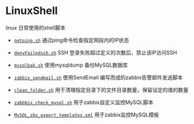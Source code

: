 # LinuxShell
linux 日常使用的shell脚本

- [`netping.sh`](https://github.com/bytelogs/LinuxShell/blob/master/netping.sh) 通过ping命令检查指定网段内的IP状态

- [`denyFailedssh.sh`](https://github.com/bytelogs/LinuxShell/blob/master/denyFailedssh.sh) SSH 登录失败超过定义的次数后，禁止该IP访问SSH

- [`mysqlbak.sh`](https://github.com/bytelogs/LinuxShell/blob/master/mysqlbak.sh) 使用mysqldump 备份MySQL数据库

- [`zabbix_sendmail.sh`](https://github.com/bytelogs/LinuxShell/blob/master/zabbix_sendmail.sh) 使用SendEmail 编写而成的zabbix告警邮件发送脚本

- [`clean_folder.sh`](https://github.com/bytelogs/LinuxShell/blob/master/clean_folder.sh) 用于清理指定目录下的文件目录数量，保留设定的值的数量

- [`zabbbix_check_mysql.sh`](https://github.com/bytelogs/LinuxShell/blob/master/zabbbix_check_mysql/zabbbix_check_mysql.sh) 用于zabbix自定义监控MySQL脚本

- [`MySQL_zbx_export_templates.xml`](https://github.com/bytelogs/LinuxShell/blob/master/zabbbix_check_mysql/MySQL_zbx_export_templates.xml) 用于zabbix监控MySQL模板


